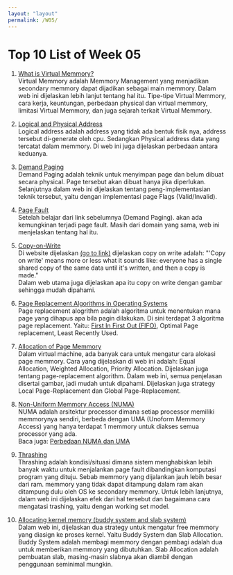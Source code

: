 ```yaml
---
layout: "layout"
permalink: /W05/
---
```


# Top 10 List of Week 05

1. [What is Virtual Memmory?](https://searchstorage.techtarget.com/definition/virtual-memory)<br>
Virtual Memmory adalah Memmory Management yang menjadikan secondary memmory dapat dijadikan sebagai main memmory. Dalam web ini dijelaskan lebih lanjut tentang hal itu. Tipe-tipe Virtual Memmory, cara kerja, keuntungan, perbedaan physical dan virtual memmory, limitasi Virtual Memmory, dan juga sejarah terkait Virtual Memmory.<br>

2. [Logical and Physical Address](https://www.geeksforgeeks.org/logical-and-physical-address-in-operating-system/)<br>
Logical address adalah address yang tidak ada bentuk fisik nya, address tersebut di-generate oleh cpu. Sedangkan Physical address data yang tercatat dalam memmory. Di web ini juga dijelaskan perbedaan antara keduanya.<br>

3. [Demand Paging](http://ftp.gunadarma.ac.id/linux/docs/v06/Kuliah/SistemOperasi/BUKU/SistemOperasi-4.X-2/ch05s02.html)<br>
Demand Paging adalah teknik untuk menyimpan page dan belum dibuat secara physical. Page tersebut akan dibuat hanya jika diperlukan. Selanjutnya dalam web ini dijelaskan tentang peng-implementasian teknik tersebut, yaitu dengan implementasi page Flags (Valid/Invalid).<br>

4. [Page Fault](http://ftp.gunadarma.ac.id/linux/docs/v06/Kuliah/SistemOperasi/BUKU/SistemOperasi-4.X-2/ch05s03.html)<br>
Setelah belajar dari link sebelumnya (Demand Paging). akan ada kemungkinan terjadi page fault. Masih dari domain yang sama, web ini menjelaskan tentang hal itu.<br>

5. [Copy-on-Write](https://www.geeksforgeeks.org/copy-on-write/)<br>
Di website dijelaskan [(go to link)](https://stackoverflow.com/questions/628938/what-is-copy-on-write) dijelaskan copy on write adalah: "'Copy on write' means more or less what it sounds like: everyone has a single shared copy of the same data until it's written, and then a copy is made."<br>
Dalam web utama juga dijelaskan apa itu copy on write dengan gambar sehingga mudah dipahami.<br>

6. [Page Replacement Algorithms in Operating Systems](https://www.geeksforgeeks.org/page-replacement-algorithms-in-operating-systems/)<br>
Page replacement alogrithm adalah algoritma untuk menentukan mana page yang dihapus apa bila pagin dilakukan. Di sini terdapat 3 algoritma page replacement. Yaitu: [First In First Out (FIFO)](https://www.geeksforgeeks.org/beladys-anomaly-in-page-replacement-algorithms/), Optimal Page replacement, Least Recently Used.<br>

7. [Allocation of Page Memmory](https://www.techtud.com/short-notes/virtual-memory-frame-allocation-strategies-used-frame-allocation)<br>
Dalam virtual machine, ada banyak cara untuk mengatur cara alokasi page memmory. Cara yang dijelaskan di web ini adalah: Equal Allocation, Weighted Allocation, Priority Allocation. Dijelaskan juga tentang page-replacement algorithm. Dalam web ini, semua penjelasan disertai gambar, jadi mudah untuk dipahami. Dijelaskan juga strategy Local Page-Replacement dan Global Page-Replacement.<br>

8. [Non-Uniform Memmory Access (NUMA)](https://www.motioncontroltips.com/what-is-non-uniform-memory-access-in-industrial-controls/)<br>
NUMA adalah arsitektur processor dimana setiap processor memiliki memmorynya sendiri, berbeda dengan UMA (Unoform Memmory Access) yang hanya terdapat 1 memmory untuk diakses semua processor yang ada.<br>
Baca juga: [Perbedaan NUMA dan UMA](http://www.techplayon.com/what-is-numa-non-uniform-memory-access/)<br>

9. [Thrashing](https://www.thecrazyprogrammer.com/2019/02/thrashing-in-operating-system-os.html)<br>
Thrashing adalah kondisi/situasi dimana sistem menghabiskan lebih banyak waktu untuk menjalankan page fault dibandingkan komputasi program yang dituju. Sebab memmory yang dijalankan jauh lebih besar dari ram. memmory yang tidak dapat ditampung dalam ram akan ditampung dulu oleh OS ke secondary memmory. Untuk lebih lanjutnya, dalam web ini dijelaskan efek dari hal tersebut dan bagaimana cara mengatasi trashing, yaitu dengan working set model. <br>

10. [Allocating kernel memory (buddy system and slab system)](https://www.geeksforgeeks.org/operating-system-allocating-kernel-memory-buddy-system-slab-system/)<br>
Dalam web ini, dijelaskan dua strategy untuk mengatur free memmory yang diasign ke proses kernel. Yaitu Buddy System dan Slab Allocation. Buddy System adalah membagi memmory dengan pembagi adalah dua untuk memberikan memmory yang dibutuhkan. Slab Allocation adalah pembuatan slab, masing-masin slabnya akan diambil dengan penggunaan seminimal mungkin.
